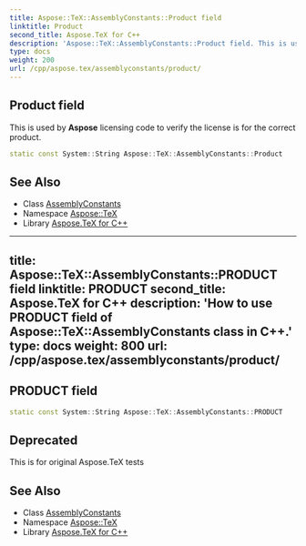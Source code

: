 ```yaml
---
title: Aspose::TeX::AssemblyConstants::Product field
linktitle: Product
second_title: Aspose.TeX for C++
description: 'Aspose::TeX::AssemblyConstants::Product field. This is used by Aspose licensing code to verify the license is for the correct product in C++.'
type: docs
weight: 200
url: /cpp/aspose.tex/assemblyconstants/product/
---
```

## Product field


This is used by **Aspose** licensing code to verify the license is for the correct product.

```cpp
static const System::String Aspose::TeX::AssemblyConstants::Product
```

## See Also

* Class [AssemblyConstants](../)
* Namespace [Aspose::TeX](../../)
* Library [Aspose.TeX for C++](../../../)
---
title: Aspose::TeX::AssemblyConstants::PRODUCT field
linktitle: PRODUCT
second_title: Aspose.TeX for C++
description: 'How to use PRODUCT field of Aspose::TeX::AssemblyConstants class in C++.'
type: docs
weight: 800
url: /cpp/aspose.tex/assemblyconstants/product/
---
## PRODUCT field




```cpp
static const System::String Aspose::TeX::AssemblyConstants::PRODUCT
```


## Deprecated
This is for original Aspose.TeX tests 

## See Also

* Class [AssemblyConstants](../)
* Namespace [Aspose::TeX](../../)
* Library [Aspose.TeX for C++](../../../)

